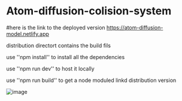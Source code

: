 # Atom-diffusion-colision-system

#here is the link to the deployed version
https://atom-diffusion-model.netlify.app

distribution directort contains the build fils

use ''npm install'' to install all the dependencies

use ''npm run dev'' to host it locally

use ''npm run build'' to get a node moduled linkd distribution version


![image](https://user-images.githubusercontent.com/93645760/193448367-c6a25755-f4bc-43e9-84ed-1a6f531108d0.png)
